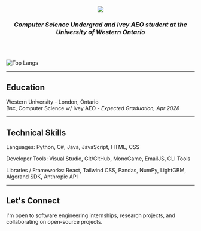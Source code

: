 <div align="center">
  <img src="https://capsule-render.vercel.app/api?type=soft&color=gradient&height=150&section=header&text=Noah%20Teitlebaum&fontSize=40&fontAlign=center&fontColor=ffffff"/>
  <h3><em>Computer Science Undergrad and Ivey AEO student at the University of Western Ontario</em></h3>
</div>
<br><br>

![Top Langs](https://github-readme-stats.vercel.app/api/top-langs/?username=noahteitlebaum&theme=github-light)

---

## Education  
Western University - London, Ontario  
Bsc, Computer Science w/ Ivey AEO - *Expected Graduation, Apr 2028*

---

## Technical Skills
Languages: Python, C#, Java, JavaScript, HTML, CSS

Developer Tools: Visual Studio, Git/GitHub, MonoGame, EmailJS, CLI Tools

Libraries / Frameworks: React, Tailwind CSS, Pandas, NumPy, LightGBM, Algorand SDK, Anthropic API

---

## Let's Connect  
I'm open to software engineering internships, research projects, and collaborating on open-source projects.
